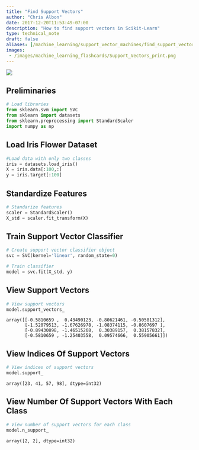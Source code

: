 ```yaml
---
title: "Find Support Vectors"
author: "Chris Albon"
date: 2017-12-20T11:53:49-07:00
description: "How to find support vectors in Scikit-Learn"
type: technical_note
draft: false
aliases: [/machine_learning/support_vector_machines/find_support_vectors/]
images:
 - /images/machine_learning_flashcards/Support_Vectors_print.png
---
```

<a alt="Find Support Vectors" href="https://machinelearningflashcards.com">
    <img src="/images/machine_learning_flashcards/Support_Vectors_print.png" class="flashcard center-block">
</a>

## Preliminaries


```python
# Load libraries
from sklearn.svm import SVC
from sklearn import datasets
from sklearn.preprocessing import StandardScaler
import numpy as np
```

## Load Iris Flower Dataset


```python
#Load data with only two classes
iris = datasets.load_iris()
X = iris.data[:100,:]
y = iris.target[:100]
```

## Standardize Features


```python
# Standarize features
scaler = StandardScaler()
X_std = scaler.fit_transform(X)
```

## Train Support Vector Classifier


```python
# Create support vector classifier object
svc = SVC(kernel='linear', random_state=0)

# Train classifier
model = svc.fit(X_std, y)
```

## View Support Vectors


```python
# View support vectors
model.support_vectors_
```




    array([[-0.5810659 ,  0.43490123, -0.80621461, -0.50581312],
           [-1.52079513, -1.67626978, -1.08374115, -0.8607697 ],
           [-0.89430898, -1.46515268,  0.30389157,  0.38157832],
           [-0.5810659 , -1.25403558,  0.09574666,  0.55905661]])



## View Indices Of Support Vectors


```python
# View indices of support vectors
model.support_
```




    array([23, 41, 57, 98], dtype=int32)



## View Number Of Support Vectors With Each Class


```python
# View number of support vectors for each class
model.n_support_
```




    array([2, 2], dtype=int32)


